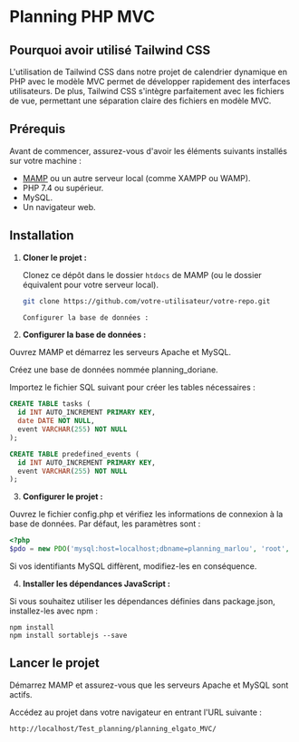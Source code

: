 # Planning PHP MVC

## Pourquoi avoir utilisé Tailwind CSS

L'utilisation de Tailwind CSS dans notre projet de calendrier dynamique en PHP avec le modèle MVC permet de développer rapidement des interfaces utilisateurs. De plus, Tailwind CSS s'intègre parfaitement avec les fichiers de vue, permettant une séparation claire des fichiers en modèle MVC.

## Prérequis

Avant de commencer, assurez-vous d'avoir les éléments suivants installés sur votre machine :

- [MAMP](https://www.mamp.info/) ou un autre serveur local (comme XAMPP ou WAMP).
- PHP 7.4 ou supérieur.
- MySQL.
- Un navigateur web.

## Installation

1. **Cloner le projet :**

   Clonez ce dépôt dans le dossier `htdocs` de MAMP (ou le dossier équivalent pour votre serveur local).

   ```bash
   git clone https://github.com/votre-utilisateur/votre-repo.git

   Configurer la base de données :
   ```

2. **Configurer la base de données :**

Ouvrez MAMP et démarrez les serveurs Apache et MySQL.

Créez une base de données nommée planning_doriane.

Importez le fichier SQL suivant pour créer les tables nécessaires :

```sql
CREATE TABLE tasks (
  id INT AUTO_INCREMENT PRIMARY KEY,
  date DATE NOT NULL,
  event VARCHAR(255) NOT NULL
);

CREATE TABLE predefined_events (
  id INT AUTO_INCREMENT PRIMARY KEY,
  event VARCHAR(255) NOT NULL
);
```
3. **Configurer le projet :**

Ouvrez le fichier config.php et vérifiez les informations de connexion à la base de données. Par défaut, les paramètres sont :
```php
<?php
$pdo = new PDO('mysql:host=localhost;dbname=planning_marlou', 'root', 'root');
```
Si vos identifiants MySQL diffèrent, modifiez-les en conséquence.

4. **Installer les dépendances JavaScript :**

Si vous souhaitez utiliser les dépendances définies dans package.json, installez-les avec npm :
```
npm install
npm install sortablejs --save
```

## Lancer le projet
Démarrez MAMP et assurez-vous que les serveurs Apache et MySQL sont actifs.

Accédez au projet dans votre navigateur en entrant l'URL suivante :
```
http://localhost/Test_planning/planning_elgato_MVC/
```